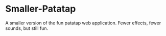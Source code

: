 # Smaller-Patatap

A smaller version of the fun patatap web application. Fewer effects, fewer sounds, but still fun.
